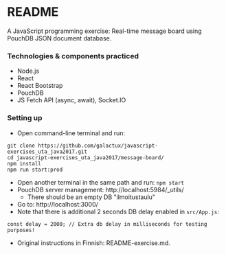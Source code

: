 # README #

A JavaScript programming exercise: Real-time message board using PouchDB JSON document database.

### Technologies & components practiced ###

* Node.js
* React
* React Bootstrap
* PouchDB
* JS Fetch API (async, await), Socket.IO

### Setting up ###

* Open command-line terminal and run:
```
git clone https://github.com/galactux/javascript-exercises_uta_java2017.git
cd javascript-exercises_uta_java2017/message-board/
npm install
npm run start:prod
```
* Open another terminal in the same path and run: `npm start`
* PouchDB server management: http://localhost:5984/_utils/
  * There should be an empty DB "ilmoitustaulu"
* Go to: http://localhost:3000/
* Note that there is additional 2 seconds DB delay enabled in `src/App.js`:
```
const delay = 2000; // Extra db delay in milliseconds for testing purposes!
```
* Original instructions in Finnish: README-exercise.md.
